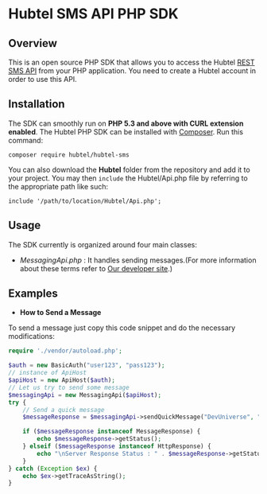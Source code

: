 Hubtel SMS API PHP SDK 
=======================

## **Overview**

This is an open source PHP SDK that allows you to access the Hubtel [REST SMS API](https://developers.hubtel.com/documentations/sendmessage) from your PHP application. You need to create a Hubtel account in order to use this API.

## **Installation**

The SDK can smoothly run on **PHP 5.3 and above with CURL extension enabled**.
The Hubtel PHP SDK can be installed with [Composer](https://getcomposer.org). Run this command:

`composer require hubtel/hubtel-sms`
 
You can also download the **Hubtel** folder from the repository and add it to your project. 
You may then <code>include</code> the Hubtel/Api.php file by referring to the
appropriate path like such: <pre><code>include '/path/to/location/Hubtel/Api.php';</code></pre>

## **Usage**

The SDK currently is organized around four main classes:

* *MessagingApi.php* : 
    It handles sending messages.(For more information about these terms refer to [Our developer site](http://developers.hubtel.com/documentations/sendmessage).)

## **Examples**

* **How to Send a Message**

To send a message just copy this code snippet and do the necessary modifications:
```php
require './vendor/autoload.php';

$auth = new BasicAuth("user123", "pass123");
// instance of ApiHost
$apiHost = new ApiHost($auth);
// Let us try to send some message
$messagingApi = new MessagingApi($apiHost);
try {
    // Send a quick message
    $messageResponse = $messagingApi->sendQuickMessage("DevUniverse", "+233207110652", "Welcome to planet Hubtel!");

    if ($messageResponse instanceof MessageResponse) {
        echo $messageResponse->getStatus();
    } elseif ($messageResponse instanceof HttpResponse) {
        echo "\nServer Response Status : " . $messageResponse->getStatus();
    }
} catch (Exception $ex) {
    echo $ex->getTraceAsString();
}
```
